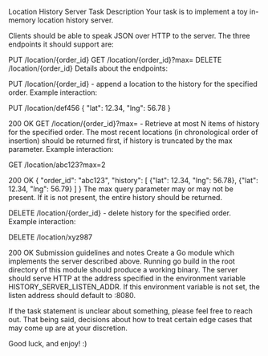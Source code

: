 
Location History Server
Task Description
Your task is to implement a toy in-memory location history server.

Clients should be able to speak JSON over HTTP to the server. The three endpoints it should support are:

PUT /location/{order_id}
GET /location/{order_id}?max=<N>
DELETE /location/{order_id}
Details about the endpoints:

PUT /location/{order_id} - append a location to the history for the specified order. Example interaction:

PUT /location/def456
{
	"lat": 12.34,
	"lng": 56.78
}

200 OK
GET /location/{order_id}?max=<N> - Retrieve at most N items of history for the specified order. The most recent locations (in chronological order of insertion) should be returned first, if history is truncated by the max parameter. Example interaction:

GET /location/abc123?max=2

200 OK
{
	"order_id": "abc123",
	"history": [
		{"lat": 12.34, "lng": 56.78},
		{"lat": 12.34, "lng": 56.79}
	]
}
The max query parameter may or may not be present. If it is not present, the entire history should be returned.

DELETE /location/{order_id} - delete history for the specified order. Example interaction:

DELETE /location/xyz987

200 OK
Submission guidelines and notes
Create a Go module which implements the server described above. Running go build in the root directory of this module should produce a working binary. The server should serve HTTP at the address specified in the environment variable HISTORY_SERVER_LISTEN_ADDR. If this environment variable is not set, the listen address should default to :8080.

If the task statement is unclear about something, please feel free to reach out. That being said, decisions about how to treat certain edge cases that may come up are at your discretion.

Good luck, and enjoy! :)
